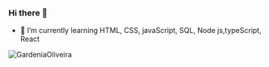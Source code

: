 ### Hi there 👋



- 🌱 I’m currently learning HTML, CSS, javaScript, SQL, Node js,typeScript, React


<p><img align="center" src="https://github-readme-stats.vercel.app/api/top-langs?username=GardeniaOliveira&show_icons=true&locale=en&layout=compact" alt="GardeniaOliveira" /></p>

